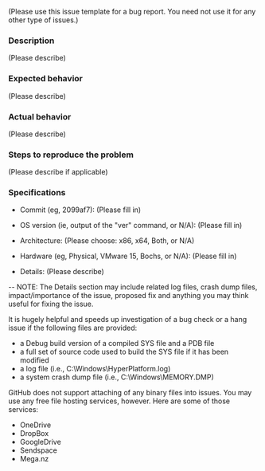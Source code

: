 (Please use this issue template for a bug report. You need not use it for any other type of issues.)

### Description

(Please describe)

### Expected behavior

(Please describe)

### Actual behavior

(Please describe)

### Steps to reproduce the problem

(Please describe if applicable)

### Specifications
- Commit (eg, 2099af7): (Please fill in)

- OS version (ie, output of the "ver" command, or N/A): (Please fill in)

- Architecture: (Please choose: x86, x64, Both, or N/A)

- Hardware (eg, Physical, VMware 15, Bochs, or N/A): (Please fill in)

- Details: (Please describe)

--
NOTE: The Details section may include related log files, crash dump files,
impact/importance of the issue, proposed fix and anything you may think useful
for fixing the issue.

It is hugely helpful and speeds up investigation of a bug check or a hang issue
if the following files are provided:
- a Debug build version of a compiled SYS file and a PDB file
- a full set of source code used to build the SYS file if it has been modified
- a log file (i.e., C:\Windows\HyperPlatform.log)
- a system crash dump file (i.e., C:\Windows\MEMORY.DMP)

GitHub does not support attaching of any binary files into issues. You may use
any free file hosting services, however. Here are some of those services:
- OneDrive
- DropBox
- GoogleDrive
- Sendspace
- Mega.nz

